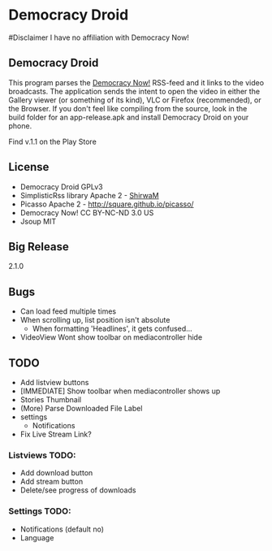 Democracy Droid
===============

#Disclaimer
I have no affiliation with Democracy Now!

## Democracy Droid
This program parses the [Democracy Now!](http://democracynow.org) RSS-feed and it links to the video broadcasts. The application 
sends the intent to open the video in either the Gallery viewer (or something of its kind), VLC or Firefox (recommended), or the Browser. If you don't
feel like compiling from the source, look in the build folder for an app-release.apk and install Democracy Droid on your phone.

Find v.1.1 on the Play Store

## License
- Democracy Droid GPLv3
- SimplisticRss library Apache 2 - [ShirwaM](https://github.com/ShirwaM/Simplistic-RSS)
- Picasso Apache 2 - http://square.github.io/picasso/
- Democracy Now! CC BY-NC-ND 3.0 US
- Jsoup MIT

## Big Release
2.1.0

## Bugs
- Can load feed multiple times
- When scrolling up, list position isn't absolute
  - When formatting 'Headlines', it gets confused...
- VideoView Wont show toolbar on mediacontroller hide

## TODO
- Add listview buttons
- [IMMEDIATE] Show toolbar when mediacontroller shows up
- Stories Thumbnail
- (More) Parse Downloaded File Label
- settings
   - Notifications
- Fix Live Stream Link?

### Listviews TODO:
- Add download button
- Add stream button
- Delete/see progress of downloads

### Settings TODO:
- Notifications (default no)
- Language
